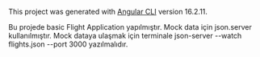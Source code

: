 This project was generated with [Angular CLI](https://github.com/angular/angular-cli) version 16.2.11.

Bu projede basic Flight Application yapılmıştır. Mock data için json.server kullanılmıştır.
Mock dataya ulaşmak için terminale json-server --watch flights.json --port 3000 yazılmalıdır.

